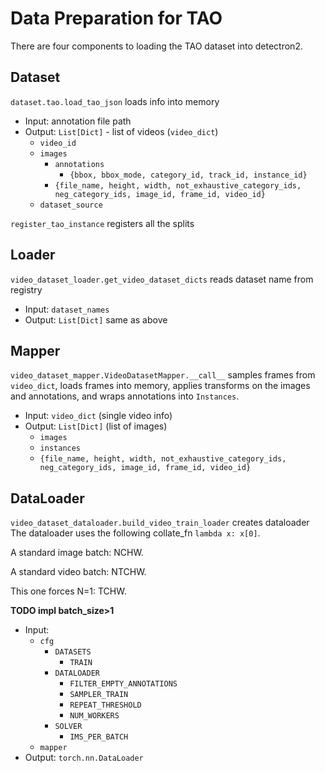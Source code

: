 # Data Preparation for TAO
There are four components to loading the TAO dataset into detectron2.

## Dataset 
`dataset.tao.load_tao_json` loads info into memory
- Input: annotation file path
- Output: `List[Dict]` - list of videos (`video_dict`)
    - `video_id`
    - `images`
        - `annotations`
            - `{bbox, bbox_mode, category_id, track_id, instance_id}`
        - `{file_name, height, width, not_exhaustive_category_ids, neg_category_ids,
            image_id, frame_id, video_id}`
    - `dataset_source`

`register_tao_instance` registers all the splits

## Loader
`video_dataset_loader.get_video_dataset_dicts` reads dataset name from 
registry
- Input: `dataset_names`
- Output:  `List[Dict]` same as above

## Mapper
`video_dataset_mapper.VideoDatasetMapper.__call__` samples frames from
`video_dict`, loads frames into memory, applies transforms on the images
and annotations, and wraps annotations into `Instances`. 
- Input: `video_dict` (single video info)
- Output: `List[Dict]` (list of images)
    - `images`
    - `instances`
    - `{file_name, height, width, not_exhaustive_category_ids, neg_category_ids,
            image_id, frame_id, video_id}`

## DataLoader
`video_dataset_dataloader.build_video_train_loader` creates dataloader
The dataloader uses the following collate_fn `lambda x: x[0]`.

A standard image batch: NCHW.

A standard video batch: NTCHW.

This one forces N=1: TCHW.
 
**TODO impl batch_size>1**  
- Input:
    - `cfg`
        - `DATASETS`
            - `TRAIN`
        - `DATALOADER`
            - `FILTER_EMPTY_ANNOTATIONS`
            - `SAMPLER_TRAIN`
            - `REPEAT_THRESHOLD`
            - `NUM_WORKERS`
        - `SOLVER`
            - `IMS_PER_BATCH`
    - `mapper`
- Output: `torch.nn.DataLoader`
 
